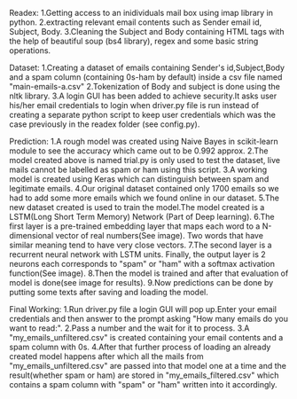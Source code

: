 Readex:
1.Getting access to an inidividuals mail box using imap library in python.
2.extracting relevant email contents such as Sender email id, Subject, Body.
3.Cleaning the Subject and Body containing HTML tags with the help of beautiful soup (bs4 library), regex and
  some basic string operations.
  
Dataset:
1.Creating a dataset of emails containing Sender's id,Subject,Body and a spam column (containing 0s-ham by default) inside
  a csv file named "main-emails-a.csv"
2.Tokenization of Body and subject is done using the nltk library.
3.A login GUI has been added to achieve security.It asks user his/her email credentials to login when driver.py file is run 
  instead of creating a separate python script to keep user credentials which was the case previously in the readex folder
  (see config.py).

Prediction:
1.A rough model was created using Naive Bayes in scikit-learn module to see the accuracy which came out to be 0.992 approx.
2.The model created above is named trial.py is only used to test the dataset, live mails cannot be labelled as spam or ham
  using this script.
3.A working model is created using Keras which can distinguish between spam and legitimate emails.
4.Our original dataset contained only 1700 emails so we had to add some more emails which we found online in our dataset.
5.The new dataset created is used to train the model.The model created is a LSTM(Long Short Term Memory) Network
  (Part of Deep learning).
6.The first layer is a pre-trained embedding layer that maps each word to a N-dimensional vector of real numbers(See image).
  Two words that have similar meaning tend to have very close vectors.
7.The second layer is a recurrent neural network with LSTM units. Finally, the output layer is 2 neurons each corresponds
  to "spam" or "ham" with a softmax activation function(See image).
8.Then the model is trained and after that evaluation of model is done(see image for results).
9.Now predictions can be done by putting some texts after saving and loading the model.


Final Working:
1.Run driver.py file a login GUI will pop up.Enter your email credentials and then answer to the prompt asking 
  "How many emails do you want to read:".
2.Pass a number and the wait for it to process.
3.A "my_emails_unfiltered.csv" is created containing your email contents and a spam column with 0s.
4.After that further process of loading an already created model happens after which all the mails from "my_emails_unfiltered.csv"
  are passed into that model one at a time and the result(whether spam or ham) are stored in "my_emails_filtered.csv"
  which contains a spam column with "spam" or "ham" written into it accordingly.
  
  
  
  

